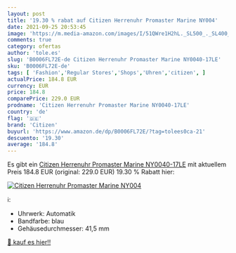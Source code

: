 ```yaml
---
layout: post
title: '19.30 % rabat auf Citizen Herrenuhr Promaster Marine NY004'
date: 2021-09-25 20:53:45
image: 'https://m.media-amazon.com/images/I/51QWre1H2hL._SL500_._SL400_.jpg'
comments: true
category: ofertas
author: 'tole.es'
slug: 'B0006FL72E-de Citizen Herrenuhr Promaster Marine NY0040-17LE'
sku: 'B0006FL72E-de'
tags: [ 'Fashion','Regular Stores','Shops','Uhren','citizen', ]
actualPrice: 184.8 EUR
currency: EUR
price: 184.8
comparePrice: 229.0 EUR
prodname: 'Citizen Herrenuhr Promaster Marine NY0040-17LE'
country: 'de'
flag: '🇩🇪'
brand: 'Citizen'
buyurl: 'https://www.amazon.de/dp/B0006FL72E/?tag=tolees0ca-21'
descuento: '19.30'
average: '184.8'
---
```


Es gibt ein [Citizen Herrenuhr Promaster Marine NY0040-17LE](https://www.amazon.de/dp/B0006FL72E/?tag=tolees0ca-21) mit aktuellem Preis 184.8 EUR (original: 229.0 EUR) 19.30 % Rabatt hier:

[![Citizen Herrenuhr Promaster Marine NY004](https://m.media-amazon.com/images/I/51QWre1H2hL._SL500_._SL400_.jpg)](https://www.amazon.de/dp/B0006FL72E/?tag=tolees0ca-21)

ℹ️:

- Uhrwerk: Automatik
- Bandfarbe: blau
- Gehäusedurchmesser: 41,5 mm

[🛒 kauf es hier!!](https://www.amazon.de/dp/B0006FL72E/?tag=tolees0ca-21)
